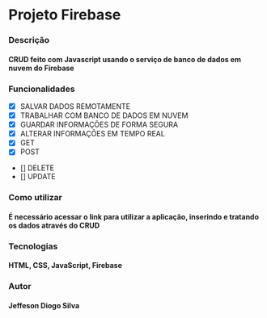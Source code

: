 # <h1>Projeto Firebase</h1>


### Descrição
#### CRUD feito com Javascript usando o serviço de banco de dados em nuvem do Firebase

### Funcionalidades

- [X] SALVAR DADOS REMOTAMENTE <br>
- [X] TRABALHAR COM BANCO DE DADOS EM NUVEM <br>
- [X] GUARDAR INFORMAÇÕES DE FORMA SEGURA <br>
- [X] ALTERAR INFORMAÇÕES EM TEMPO REAL <br>
- [X] GET <br>
- [X] POST <br>
- [] DELETE <br>
- [] UPDATE <br>

### Como utilizar
#### É necessário acessar o link para utilizar a aplicação, inserindo e tratando os dados através do CRUD

### Tecnologias
#### HTML, CSS, JavaScript, Firebase 

### Autor 
#### Jeffeson Diogo Silva


